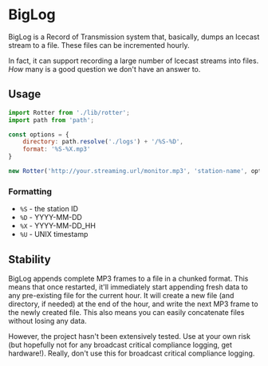 # BigLog

BigLog is a Record of Transmission system that, basically, dumps an Icecast stream to a file. These files can be incremented hourly.

In fact, it can support recording a large number of Icecast streams into files. _How_ many is a good question we don't have an answer to. 

## Usage

```javascript
import Rotter from './lib/rotter';
import path from 'path';

const options = {
	directory: path.resolve('./logs') + '/%S-%D',
	format: '%S-%X.mp3'
}

new Rotter('http://your.streaming.url/monitor.mp3', 'station-name', options);
```

### Formatting

- `%S` - the station ID
- `%D` - YYYY-MM-DD
- `%X` - YYYY-MM-DD_HH
- `%U` - UNIX timestamp

## Stability

BigLog appends complete MP3 frames to a file in a chunked format. This means that once restarted, it'll immediately start appending fresh data to any pre-existing file for the current hour. It will create a new file (and directory, if needed) at the end of the hour, and write the next MP3 frame to the newly created file. This also means you can easily concatenate files without losing any data. 

However, the project hasn't been extensively tested. Use at your own risk (but hopefully not for any broadcast critical compliance logging, get hardware!). Really, don't use this for broadcast critical compliance logging. 
